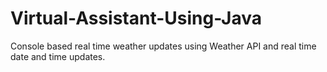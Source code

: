 # Virtual-Assistant-Using-Java
 Console based real time weather updates using Weather API and real time date and time updates.
